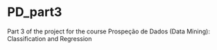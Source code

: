 # PD_part3
Part 3 of the project for the course Prospeção de Dados (Data Mining): Classification and Regression

